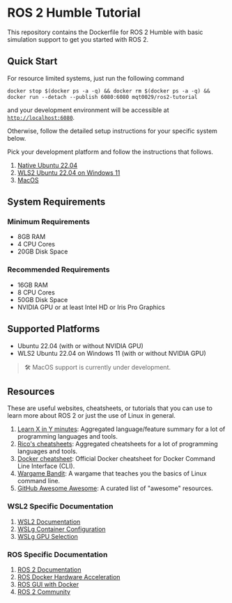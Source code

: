 # ROS 2 Humble Tutorial

This repository contains the Dockerfile for ROS 2 Humble with basic simulation support to get you
started with ROS 2.

## Quick Start

For resource limited systems, just run the following command

```
docker stop $(docker ps -a -q) && docker rm $(docker ps -a -q) && docker run --detach --publish 6080:6080 mqt0029/ros2-tutorial
```

and your development environment will be accessible at [`http://localhost:6080`](http://localhost:6080).

Otherwise, follow the detailed setup instructions for your specific system below.

Pick your development platform and follow the instructions that follows.

1. [Native Ubuntu 22.04](./Guides/ubuntu_setup.md)
2. [WLS2 Ubuntu 22.04 on Windows 11](./Guides/windows_setup.md)
3. [MacOS](./Guides/macos_setup.md)

## System Requirements

### Minimum Requirements

- 8GB RAM
- 4 CPU Cores
- 20GB Disk Space

### Recommended Requirements

- 16GB RAM
- 8 CPU Cores
- 50GB Disk Space
- NVIDIA GPU or at least Intel HD or Iris Pro Graphics

## Supported Platforms

- Ubuntu 22.04 (with or without NVIDIA GPU)
- WLS2 Ubuntu 22.04 on Windows 11 (with or without NVIDIA GPU)

> 🛠️ MacOS support is currently under development.

## Resources

These are useful websites, cheatsheets, or tutorials that you can use to learn more about ROS 2 or
just the use of Linux in general.

1. [Learn X in Y minutes](https://learnxinyminutes.com): Aggregated language/feature summary for a
   lot of programming languages and tools.
2. [Rico's cheatsheets](https://devhints.io): Aggregated cheatsheets for a lot of programming
   languages and tools.
3. [Docker cheatsheet](https://docs.docker.com/get-started/docker_cheatsheet.pdf): Official Docker
   cheatsheet for Docker Command Line Interface (CLI).
4. [Wargame Bandit](https://overthewire.org/wargames/bandit/): A wargame that teaches you the basics
   of Linux command line.
5. [GitHub Awesome Awesome](https://github.com/sindresorhus/awesome): A curated list of "awesome" resources.

### WSL2 Specific Documentation

1. [WSL2 Documentation](https://docs.microsoft.com/en-us/windows/wsl)
2. [WSLg Container Configuration](https://github.com/microsoft/wslg/blob/main/samples/container/Containers.md)
3. [WSLg GPU Selection](https://github.com/microsoft/wslg/wiki/GPU-selection-in-WSLg)

### ROS Specific Documentation

1. [ROS 2 Documentation](https://docs.ros.org/en/humble/index.html)
2. [ROS Docker Hardware Acceleration](http://wiki.ros.org/docker/Tutorials/Hardware%20Acceleration)
3. [ROS GUI with Docker](http://wiki.ros.org/docker/Tutorials/GUI)
4. [ROS 2 Community](https://discourse.ros.org/)
